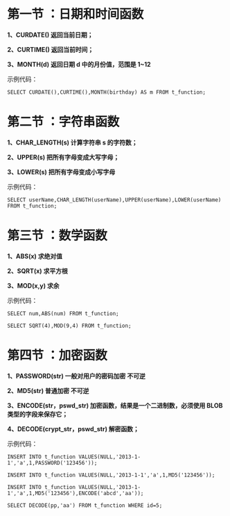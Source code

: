# **第一节 ：日期和时间函数**

**1、CURDATE\(\) 返回当前日期；**

**2、CURTIME\(\) 返回当前时间；**

**3、MONTH\(d\) 返回日期 d 中的月份值，范围是 1~12**

示例代码：

```
SELECT CURDATE(),CURTIME(),MONTH(birthday) AS m FROM t_function;
```

# **第二节 ：字符串函数**

**1、CHAR\_LENGTH\(s\) 计算字符串 s 的字符数；**

**2、UPPER\(s\) 把所有字母变成大写字母；**

**3、LOWER\(s\) 把所有字母变成小写字母**

示例代码：

```
SELECT userName,CHAR_LENGTH(userName),UPPER(userName),LOWER(userName) FROM t_function;
```

# **第三节 ：数学函数**

**1、ABS\(x\) 求绝对值**

**2、SQRT\(x\) 求平方根**

**3、MOD\(x,y\) 求余**

示例代码：

```
SELECT num,ABS(num) FROM t_function;

SELECT SQRT(4),MOD(9,4) FROM t_function;
```

# **第四节 ：加密函数**

**1、PASSWORD\(str\) 一般对用户的密码加密 不可逆**

**2、MD5\(str\) 普通加密 不可逆**

**3、ENCODE\(str，pswd\_str\) 加密函数，结果是一个二进制数，必须使用 BLOB 类型的字段来保存它；**

**4、DECODE\(crypt\_str，pswd\_str\) 解密函数；**

示例代码：

```
INSERT INTO t_function VALUES(NULL,'2013-1-1','a',1,PASSWORD('123456'));

INSERT INTO t_function VALUES(NULL,'2013-1-1','a',1,MD5('123456'));

INSERT INTO t_function VALUES(NULL,'2013-1-1','a',1,MD5('123456'),ENCODE('abcd','aa'));

SELECT DECODE(pp,'aa') FROM t_function WHERE id=5;
```



